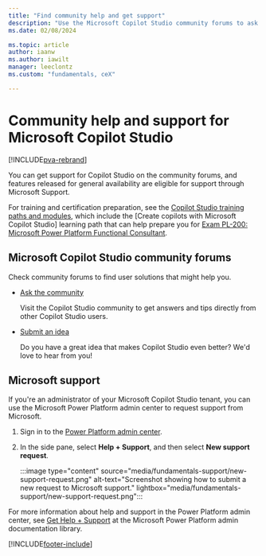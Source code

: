 ```yaml
---
title: "Find community help and get support"
description: "Use the Microsoft Copilot Studio community forums to ask and get help and trips and ideas, or get support directly from Microsoft."
ms.date: 02/08/2024

ms.topic: article
author: iaanw
ms.author: iawilt
manager: leeclontz
ms.custom: "fundamentals, ceX"

---
```


# Community help and support for Microsoft Copilot Studio

[!INCLUDE[pva-rebrand](includes/pva-rebrand.md)]

You can get support for Copilot Studio on the community forums, and features released for general availability are eligible for support through Microsoft Support.

For training and certification preparation, see the [Copilot Studio training paths and modules](/training/paths/work-power-virtual-agents/), which include the [Create copilots with Microsoft Copilot Studio] learning path that can help prepare you for [Exam PL-200: Microsoft Power Platform Functional Consultant](/credentials/certifications/exams/pl-200/).

## Microsoft Copilot Studio community forums

Check community forums to find user solutions that might help you.

- [Ask the community](https://go.microsoft.com/fwlink/?linkid=2058639)

    Visit the Copilot Studio community to get answers and tips directly from other Copilot Studio users.

- [Submit an idea](https://go.microsoft.com/fwlink/?linkid=2064961)

   Do you have a great idea that makes Copilot Studio even better? We'd love to hear from you!

## Microsoft support

If you're an administrator of your Microsoft Copilot Studio tenant, you can use the Microsoft Power Platform admin center to request support from Microsoft.

1. Sign in to the [Power Platform admin center](https://admin.powerplatform.microsoft.com/).

1. In the side pane, select **Help + Support**, and then select **New support request**.

   :::image type="content" source="media/fundamentals-support/new-support-request.png" alt-text="Screenshot showing how to submit a new request to Microsoft support." lightbox="media/fundamentals-support/new-support-request.png":::

For more information about help and support in the Power Platform admin center, see [Get Help + Support](/power-platform/admin/get-help-support) at the Microsoft Power Platform admin documentation library.

[!INCLUDE[footer-include](includes/footer-banner.md)]
